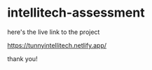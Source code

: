 # intellitech-assessment

here's the live link to the project

https://tunnyintellitech.netlify.app/

thank you!
